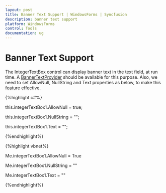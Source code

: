 ```yaml
---
layout: post
title: Banner Text Support | WindowsForms | Syncfusion
description: banner text support
platform: WindowsForms
control: Tools
documentation: ug
---
```


# Banner Text Support

The IntegerTextBox control can display banner text in the text field, at run time. A [BannerTextProvider](/windowsforms/bannertextprovider/overview) should be available for this purpose. Also, we need to set AllowNull, NullString and Text properties as below, to make this feature effective.

{%highlight c#%}



this.integerTextBox1.AllowNull = true;

this.integerTextBox1.NullString = "";

this.integerTextBox1.Text = "";

{%endhighlight%}

{%highlight vbnet%}



Me.integerTextBox1.AllowNull = True

Me.integerTextBox1.NullString = ""

Me.integerTextBox1.Text = ""

{%endhighlight%}